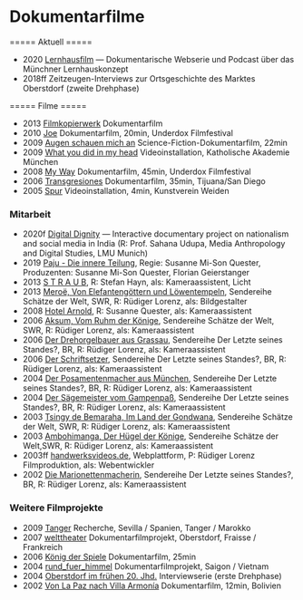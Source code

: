 # Dokumentarfilme

  
===== Aktuell =====

- 2020 [Lernhausfilm](http://lernhausfilm.de/) — Dokumentarische Webserie und Podcast über das Münchner Lernhauskonzept
- 2018ff Zeitzeugen-Interviews zur Ortsgeschichte des Marktes Oberstdorf (zweite Drehphase)

  
===== Filme =====

- 2013 [Filmkopierwerk](Filmkopierwerk) Dokumentarfilm
- 2010 [Joe](parfuem) Dokumentarfilm, 20min, Underdox Filmfestival
- 2009 [Augen schauen mich an](augen) Science-Fiction-Dokumentarfilm, 22min
- 2009 [What you did in my head](paulus) Videoinstallation, Katholische Akademie München
- 2008 [My Way](myway) Dokumentarfilm, 45min, Underdox Filmfestival
- 2006 [Transgresiones](tijuana) Dokumentarfilm, 35min, Tijuana/San Diego
- 2005 [Spur](Spur) Videoinstallation, 4min, Kunstverein Weiden

  

### Mitarbeit

- 2020f [Digital Dignity](https://www.fordigitaldignity.com/) — Interactive documentary project on nationalism and social media in India (R: Prof. Sahana Udupa, Media Anthropology and Digital Studies, LMU Munich)
- 2019 [Paju - Die innere Teilung](http://www.mandarinenfilm.de/paju.html), Regie: Susanne Mi-Son Quester, Produzenten: Susanne Mi-Son Quester, Florian Geierstanger
- 2013 [S T R A U B](http://gs.udk-berlin.de/stipendiaten/stefan-hayn/), R: Stefan Hayn, als: Kameraassistent, Licht
- 2013 [Meroë, Von Elefantengöttern und Löwentempeln](http://www.swr.de/schaetze-der-welt/meroe-schaetze-der-welt-sudan/-/id=5355190/nid=5355190/did=10697906/mpdid=10712992/1ce4lsm/index.html), Sendereihe Schätze der Welt, SWR, R: Rüdiger Lorenz, als: Bildgestalter
- 2008 [Hotel Arnold](http://www.mandarinenfilm.de/gespenster.html), R: Susanne Quester, als: Kameraassistent
- 2006 [Aksum, Vom Ruhm der Könige](https://www.swr.de/schaetze-der-welt/aksum/-/id=5355190/did=5983412/nid=5355190/4eu0gm/index.html), Sendereihe Schätze der Welt, SWR, R: Rüdiger Lorenz, als: Kameraassistent
- 2006 [Der Drehorgelbauer aus Grassau](http://www.handwerksvideos.de/drehorgelbauer.htm), Sendereihe Der Letzte seines Standes?, BR, R: Rüdiger Lorenz, als: Kameraassistent
- 2006 [Der Schriftsetzer](http://www.handwerksvideos.de/schriftsetzer.htm), Sendereihe Der Letzte seines Standes?, BR, R: Rüdiger Lorenz, als: Kameraassistent
- 2004 [Der Posamentenmacher aus München](http://www.handwerksvideos.de/posamentenmacher.htm), Sendereihe Der Letzte seines Standes?, BR, R: Rüdiger Lorenz, als: Kameraassistent
- 2004 [Der Sägemeister vom Gampenpaß](http://www.handwerksvideos.de/saegemeister.htm), Sendereihe Der Letzte seines Standes?, BR, R: Rüdiger Lorenz, als: Kameraassistent
- 2003 [Tsingy de Bemaraha, Im Land der Gondwana](https://www.swrfernsehen.de/tsingy-de-bemaraha/-/id=2798/did=5982954/nid=2798/y5hys8/index.html), Sendereihe Schätze der Welt, SWR, R: Rüdiger Lorenz, als: Kameraassistent
- 2003 [Ambohimanga, Der Hügel der Könige](https://www.swrfernsehen.de/ambohimanga/-/id=2798/did=5982908/nid=2798/4kqgt0/index.html), Sendereihe Schätze der Welt,SWR, R: Rüdiger Lorenz, als: Kameraassistent
- 2003ff [handwerksvideos.de](http://www.handwerksvideos.de/), Webplattform, P: Rüdiger Lorenz Filmproduktion, als: Webentwickler
- 2002 [Die Marionettenmacherin](http://www.handwerksvideos.de/marionettenmacherin.htm), Sendereihe Der Letzte seines Standes?, BR, R: Rüdiger Lorenz, als: Kameraassistent

  

### Weitere Filmprojekte

- 2009 [Tanger](Tanger) Recherche, Sevilla / Spanien, Tanger / Marokko
- 2007 [welttheater](welttheater) Dokumentarfilmprojekt, Oberstdorf, Fraisse / Frankreich
- 2006 [König der Spiele](yugioh) Dokumentarfilm, 25min
- 2004 [rund_fuer_himmel](rund_fuer_himmel) Dokumentarfilmprojekt, Saigon / Vietnam
- 2004 [Oberstdorf im frühen 20. Jhd.](oberstdorf) Interviewserie (erste Drehphase)
- 2002 [Von La Paz nach Villa Armonía](villaarmonia) Dokumentarfilm, 12min, Bolivien
